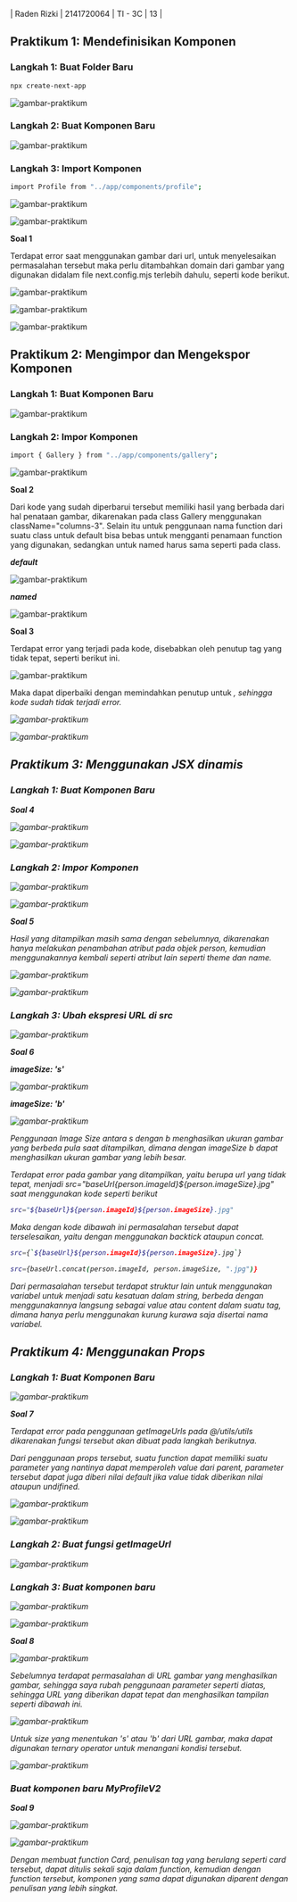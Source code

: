 | Raden Rizki | 2141720064 | TI - 3C | 13 |

## Praktikum 1: Mendefinisikan Komponen

### Langkah 1: Buat Folder Baru

```bash
npx create-next-app
```

![gambar-praktikum](../pbf-pertemuan-03/img/praktikum-1-langkah-1.png)

### Langkah 2: Buat Komponen Baru

![gambar-praktikum](../pbf-pertemuan-03/img/praktikum-1-langkah-2.png)

### Langkah 3: Import Komponen

```bash
import Profile from "../app/components/profile";
```

![gambar-praktikum](../pbf-pertemuan-03/img/praktikum-1-langkah-3.png)

![gambar-praktikum](../pbf-pertemuan-03/img/praktikum-1-langkah-3-error.png)

**Soal 1**

Terdapat error saat menggunakan gambar dari url, untuk menyelesaikan permasalahan tersebut maka perlu ditambahkan domain dari gambar yang digunakan didalam file next.config.mjs terlebih dahulu, seperti kode berikut.

![gambar-praktikum](../pbf-pertemuan-03/img/praktikum-1-langkah-3-1.png)

![gambar-praktikum](../pbf-pertemuan-03/img/praktikum-1-langkah-3-2.png)

![gambar-praktikum](../pbf-pertemuan-03/img/praktikum-1-langkah-3-3.png)

## Praktikum 2: Mengimpor dan Mengekspor Komponen

### Langkah 1: Buat Komponen Baru

![gambar-praktikum](../pbf-pertemuan-03/img/praktikum-2-langkah-1.png)

### Langkah 2: Impor Komponen

```bash
import { Gallery } from "../app/components/gallery";
```

![gambar-praktikum](../pbf-pertemuan-03/img/praktikum-2-langkah-2.png)

**Soal 2**

Dari kode yang sudah diperbarui tersebut memiliki hasil yang berbada dari hal penataan gambar, dikarenakan pada class Gallery menggunakan className="columns-3". Selain itu untuk penggunaan nama function dari suatu class untuk default bisa bebas untuk mengganti penamaan function yang digunakan, sedangkan untuk named harus sama seperti pada class.

***default***

![gambar-praktikum](../pbf-pertemuan-03/img/praktikum-2-langkah-2-1.png)

***named***

![gambar-praktikum](../pbf-pertemuan-03/img/praktikum-2-langkah-2-2.png)

**Soal 3**

Terdapat error yang terjadi pada kode, disebabkan oleh penutup tag yang tidak tepat, seperti berikut ini.

![gambar-praktikum](../pbf-pertemuan-03/img/praktikum-2-langkah-2-3.png)

Maka dapat diperbaiki dengan memindahkan penutup untuk <i>, sehingga kode sudah tidak terjadi error.

![gambar-praktikum](../pbf-pertemuan-03/img/praktikum-2-langkah-2-4.png)

![gambar-praktikum](../pbf-pertemuan-03/img/praktikum-2-langkah-2-5.png)

## Praktikum 3: Menggunakan JSX dinamis

### Langkah 1: Buat Komponen Baru

**Soal 4**

![gambar-praktikum](../pbf-pertemuan-03/img/praktikum-3-langkah-1-error.png)

![gambar-praktikum](../pbf-pertemuan-03/img/praktikum-3-langkah-1.png)

### Langkah 2: Impor Komponen

![gambar-praktikum](../pbf-pertemuan-03/img/praktikum-3-langkah-2.png)

![gambar-praktikum](../pbf-pertemuan-03/img/praktikum-3-langkah-2-1.png)

**Soal 5**

Hasil yang ditampilkan masih sama dengan sebelumnya, dikarenakan hanya melakukan penambahan atribut pada objek person, kemudian menggunakannya kembali seperti atribut lain seperti theme dan name.

![gambar-praktikum](../pbf-pertemuan-03/img/praktikum-3-langkah-2-2.png)

![gambar-praktikum](../pbf-pertemuan-03/img/praktikum-3-langkah-2-3.png)

### Langkah 3: Ubah ekspresi URL di src

![gambar-praktikum](../pbf-pertemuan-03/img/praktikum-3-langkah-3.png)

**Soal 6**

***imageSize: 's'***

![gambar-praktikum](../pbf-pertemuan-03/img/praktikum-3-langkah-3-1.png)

***imageSize: 'b'***

![gambar-praktikum](../pbf-pertemuan-03/img/praktikum-3-langkah-3-2.png)

Penggunaan Image Size antara s dengan b menghasilkan ukuran gambar yang berbeda pula saat ditampilkan, dimana dengan imageSize b dapat menghasilkan ukuran gambar yang lebih besar.

Terdapat error pada gambar yang ditampilkan, yaitu berupa url yang tidak tepat, menjadi src="${baseUrl}${person.imageId}${person.imageSize}.jpg" saat menggunakan kode seperti berikut

```bash
src="${baseUrl}${person.imageId}${person.imageSize}.jpg"
```

Maka dengan kode dibawah ini permasalahan tersebut dapat terselesaikan, yaitu dengan menggunakan backtick ataupun concat.

```bash
src={`${baseUrl}${person.imageId}${person.imageSize}.jpg`}

src={baseUrl.concat(person.imageId, person.imageSize, ".jpg")}
```

Dari permasalahan tersebut terdapat struktur lain untuk menggunakan variabel untuk menjadi satu kesatuan dalam string, berbeda dengan menggunakannya langsung sebagai value atau content dalam suatu tag, dimana hanya perlu menggunakan kurung kurawa saja disertai nama variabel.

## Praktikum 4: Menggunakan Props

### Langkah 1: Buat Komponen Baru

![gambar-praktikum](../pbf-pertemuan-03/img/praktikum-4-langkah-1.png)

**Soal 7**

Terdapat error pada penggunaan getImageUrls pada @/utils/utils dikarenakan fungsi tersebut akan dibuat pada langkah berikutnya.

Dari penggunaan props tersebut, suatu function dapat memiliki suatu parameter yang nantinya dapat memperoleh value dari parent, parameter tersebut dapat juga diberi nilai default jika value tidak diberikan nilai ataupun undifined.

![gambar-praktikum](../pbf-pertemuan-03/img/praktikum-4-langkah-1-2.png)

![gambar-praktikum](../pbf-pertemuan-03/img/praktikum-4-langkah-1-1.png)

### Langkah 2: Buat fungsi getImageUrl

![gambar-praktikum](../pbf-pertemuan-03/img/praktikum-4-langkah-2.png)

### Langkah 3: Buat komponen baru

![gambar-praktikum](../pbf-pertemuan-03/img/praktikum-4-langkah-3.png)

![gambar-praktikum](../pbf-pertemuan-03/img/praktikum-4-langkah-3-1.png)

**Soal 8**

![gambar-praktikum](../pbf-pertemuan-03/img/praktikum-4-langkah-3-2.png)

Sebelumnya terdapat permasalahan di URL gambar yang menghasilkan gambar, sehingga saya rubah penggunaan parameter seperti diatas, sehingga URL yang diberikan dapat tepat dan menghasilkan tampilan seperti dibawah ini.

![gambar-praktikum](../pbf-pertemuan-03/img/praktikum-4-langkah-3-3.png)

Untuk size yang menentukan 's' atau 'b' dari URL gambar, maka dapat digunakan ternary operator untuk menangani kondisi tersebut.

![gambar-praktikum](../pbf-pertemuan-03/img/praktikum-4-langkah-3-4.png)

### Buat komponen baru MyProfileV2

**Soal 9**

![gambar-praktikum](../pbf-pertemuan-03/img/praktikum-4-langkah-4.png)

![gambar-praktikum](../pbf-pertemuan-03/img/praktikum-4-langkah-4-1.png)

Dengan membuat function Card, penulisan tag yang berulang seperti card tersebut, dapat ditulis sekali saja dalam function, kemudian dengan function tersebut, komponen yang sama dapat digunakan diparent dengan penulisan yang lebih singkat.